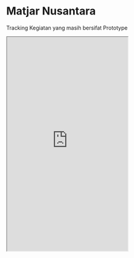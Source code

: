 # Matjar Nusantara
Tracking Kegiatan yang masih bersifat Prototype

<iframe src="https://www.appsheet.com/start/92d59e03-26cf-463d-a50a-e31562502eb9?refresh=1&wipe=1" width="320" height="568"/>
